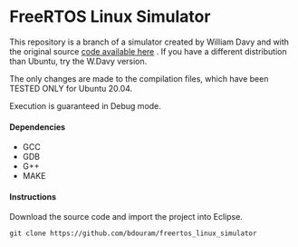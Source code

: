 # FreeRTOS Linux Simulator

This repository is a branch of a simulator created by William Davy and with the original source [code available here](https://www.freertos.org/FreeRTOS-simulator-for-Linux.html) . If you have a different distribution than Ubuntu, try the W.Davy version.

The only changes are made to the compilation files, which have been TESTED ONLY for Ubuntu 20.04.

Execution is guaranteed in Debug mode.

#### Dependencies
  - GCC 
  - GDB
  - G++
  - MAKE

#### Instructions

Download the source code and import the project into Eclipse.
```
git clone https://github.com/bdouram/freertos_linux_simulator
```

